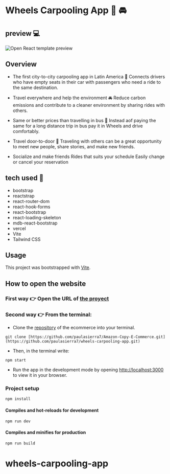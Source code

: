 # Wheels Carpooling App 📲 🚘

## preview 💻
![Open React template preview](https://github.com/paulasierra7/wheels-carpooling-app/blob/master/src/images/WheelsGIFFF.gif)

## Overview
* The first city-to-city carpooling app in Latin America 🚙 Connects drivers who have empty seats in their car with passengers who need a ride to the same destination.

* Travel everywhere and help the environment 🚘
Reduce carbon emissions and contribute to a cleaner environment by sharing rides with others.

* Same or better prices than travelling in bus 💸
Instead aof paying the same for a long distance trip in bus pay it in Wheels and drive comfortably.

* Travel door-to-door 👀
Traveling with others can be a great opportunity to meet new people, share stories, and make new friends.

* Socialize and make friends
Rides that suits your schedule
Easily change or cancel your reservation

## tech used 🤖
* bootstrap
* reactstrap
* react-router-dom
* react-hook-forms
* react-bootstrap
* react-loading-skeleton
* mdb-react-bootstrap
* vercel
* Vite
* Tailwind CSS

## Usage

This project was bootstrapped with [Vite](https://vitejs.dev/).

## How to open the website 
### First way 👉 Open the URL of [the proyect](https://wheels-carpooling-app-git-master-paulasierra7.vercel.app/#0)

### Second way 👉 From the terminal:
* Clone the [repository](https://github.com/paulasierra7/Amazon-Copy-E-Commerce.git) of the ecommerce into your terminal.
```
git clone [https://github.com/paulasierra7/Amazon-Copy-E-Commerce.git](https://github.com/paulasierra7/wheels-carpooling-app.git)
```
* Then, in the terminal write: 
```
npm start
```
* Run the app in the development mode by opening [http://localhost:3000](http://localhost:3000) to view it in your browser.

### Project setup

```
npm install
```

#### Compiles and hot-reloads for development

```
npm run dev
```

#### Compiles and minifies for production

```
npm run build
```

# wheels-carpooling-app
